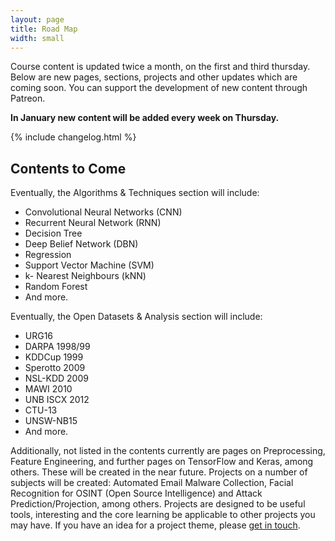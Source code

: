 ```yaml
---
layout: page
title: Road Map
width: small
---
```


Course content is updated twice a month, on the first and third thursday. Below are new pages, sections, projects and other updates which are coming soon. You can support the development of new content through Patreon.

<b>In January new content will be added every week on Thursday.</b>

{% include changelog.html %}

## Contents to Come

Eventually, the Algorithms & Techniques section will include:

<ul>
    <li>Convolutional Neural Networks (CNN)</li>
    <li>Recurrent Neural Network (RNN)</li>
    <li>Decision Tree</li>
    <li>Deep Belief Network (DBN)</li>
    <li>Regression</li>
    <li>Support Vector Machine (SVM)</li>
    <li>k- Nearest Neighbours (kNN)</li>
    <li>Random Forest</li>
    <li>And more.</li>
</ul>

Eventually, the Open Datasets & Analysis section will include:

<ul>
    <li>URG16</li>
    <li>DARPA 1998/99</li>
    <li>KDDCup 1999 </li>
    <li>Sperotto 2009</li>
    <li>NSL-KDD 2009</li>
    <li>MAWI 2010</li>
    <li>UNB ISCX 2012</li>
    <li>CTU-13</li>
    <li>UNSW-NB15</li>
    <li>And more.</li>
</ul>

Additionally, not listed in the contents currently are pages on Preprocessing, Feature Engineering, and further pages on TensorFlow and Keras, among others. These will be created in the near future. Projects on a number of subjects will be created: Automated Email Malware Collection, Facial Recognition for OSINT (Open Source Intelligence) and Attack Prediction/Projection, among others. Projects are designed to be useful tools, interesting and the core learning be applicable to other projects you may have. If you have an idea for a project theme, please <a href="/contact">get in touch</a>.